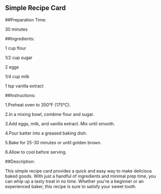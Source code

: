 ## Simple Recipe Card
##Preparation Time:

30 minutes

##Ingredients:

1 cup flour

1/2 cup sugar

2 eggs

1/4 cup milk

1 tsp vanilla extract

##Instructions:

1.Preheat oven to 350°F (175°C).

2.In a mixing bowl, combine flour and sugar.

3.Add eggs, milk, and vanilla extract. Mix until smooth.

4.Pour batter into a greased baking dish.

5.Bake for 25-30 minutes or until golden brown.

6.Allow to cool before serving.

##Description:

This simple recipe card provides a quick and easy way to make delicious baked goods. With just a handful of ingredients and minimal prep time, you can whip up a tasty treat in no time. Whether you're a beginner or an experienced baker, this recipe is sure to satisfy your sweet tooth.

